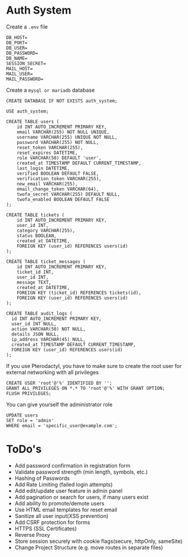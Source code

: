 # Auth System

Create a `.env` file

```
DB_HOST=
DB_PORT=
DB_USER=
DB_PASSWORD=
DB_NAME=
SESSION_SECRET=
MAIL_HOST=
MAIL_USER=
MAIL_PASSWORD=
```

Create a `mysql or mariadb` database

```
CREATE DATABASE IF NOT EXISTS auth_system;

USE auth_system;

CREATE TABLE users (
    id INT AUTO_INCREMENT PRIMARY KEY,
    email VARCHAR(255) NOT NULL UNIQUE,
    username VARCHAR(255) UNIQUE NOT NULL,
    password VARCHAR(255) NOT NULL,
	reset_token VARCHAR(255),
	reset_expires DATETIME,
	role VARCHAR(50) DEFAULT 'user',
    created_at TIMESTAMP DEFAULT CURRENT_TIMESTAMP,
    last_login DATETIME,
    verified BOOLEAN DEFAULT FALSE,
    verification_token VARCHAR(255),
    new_email VARCHAR(255),
    email_change_token VARCHAR(64),
    twofa_secret VARCHAR(255) DEFAULT NULL,
    twofa_enabled BOOLEAN DEFAULT FALSE
);

CREATE TABLE tickets (
    id INT AUTO_INCREMENT PRIMARY KEY,
    user_id INT,
    category VARCHAR(255),
    status BOOLEAN,
    created_at DATETIME,
    FOREIGN KEY (user_id) REFERENCES users(id)
);

CREATE TABLE ticket_messages (
    id INT AUTO_INCREMENT PRIMARY KEY,
    ticket_id INT,
    user_id INT,
    message TEXT,
    created_at DATETIME,
    FOREIGN KEY (ticket_id) REFERENCES tickets(id),
    FOREIGN KEY (user_id) REFERENCES users(id)
);

CREATE TABLE audit_logs (
  id INT AUTO_INCREMENT PRIMARY KEY,
  user_id INT NULL,
  action VARCHAR(50) NOT NULL,
  details JSON NULL,
  ip_address VARCHAR(45) NULL,
  created_at TIMESTAMP DEFAULT CURRENT_TIMESTAMP,
  FOREIGN KEY (user_id) REFERENCES users(id)
);
```
If you use Pterodactyl, you have to make sure to create the root user for external networking with all privileges
```
CREATE USER 'root'@'%' IDENTIFIED BY '';
GRANT ALL PRIVILEGES ON *.* TO 'root'@'%' WITH GRANT OPTION;
FLUSH PRIVILEGES;
```
You can give yourself the administrator role
```
UPDATE users 
SET role = 'admin' 
WHERE email = 'specific_user@example.com';
```

# ToDo's

- Add password confirmation in registration form
- Validate password strength (min length, symbols, etc.)
- Hashing of Passwords
- Add Rate Limiting (failed login attempts)
- Add edit/update user feature in admin panel
- Add pagination or search for users, if many users exist
- Add ability to promote/demote users
- Use HTML email templates for reset email
- Sanitize all user input(XSS prevention)
- Add CSRF protection for forms
- HTTPS (SSL Certificates)
- Reverse Proxy
- Store session securely with cookie flags(secure, httpOnly, sameSite)
- Change Project Structure (e.g. move routes in separate files)